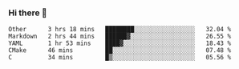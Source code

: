 ### Hi there 👋

<!--
**WShiBin/WShiBin** is a ✨ _special_ ✨ repository because its `README.md` (this file) appears on your GitHub profile.

Here are some ideas to get you started:

- 🔭 I’m currently working on ...
- 🌱 I’m currently learning ...
- 👯 I’m looking to collaborate on ...
- 🤔 I’m looking for help with ...
- 💬 Ask me about ...
- 📫 How to reach me: ...
- 😄 Pronouns: ...
- ⚡ Fun fact: ...
-->

<!--START_SECTION:waka-->
```text
Other      3 hrs 18 mins   ████████░░░░░░░░░░░░░░░░░   32.04 % 
Markdown   2 hrs 44 mins   ██████▓░░░░░░░░░░░░░░░░░░   26.55 % 
YAML       1 hr 53 mins    ████▓░░░░░░░░░░░░░░░░░░░░   18.43 % 
CMake      46 mins         ██░░░░░░░░░░░░░░░░░░░░░░░   07.48 % 
C          34 mins         █▒░░░░░░░░░░░░░░░░░░░░░░░   05.56 % 
```
<!--END_SECTION:waka-->
